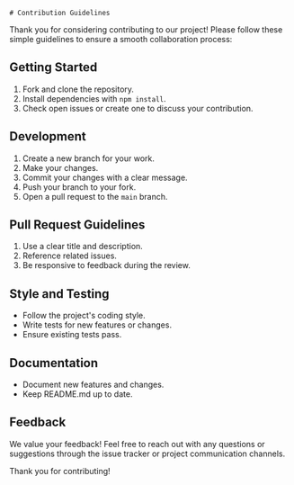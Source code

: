     # Contribution Guidelines

Thank you for considering contributing to our project! Please follow these simple guidelines to ensure a smooth collaboration process:

## Getting Started

1. Fork and clone the repository.
2. Install dependencies with `npm install`.
3. Check open issues or create one to discuss your contribution.

## Development

1. Create a new branch for your work.
2. Make your changes.
3. Commit your changes with a clear message.
4. Push your branch to your fork.
5. Open a pull request to the `main` branch.

## Pull Request Guidelines

1. Use a clear title and description.
2. Reference related issues.
3. Be responsive to feedback during the review.

## Style and Testing

- Follow the project's coding style.
- Write tests for new features or changes.
- Ensure existing tests pass.

## Documentation

- Document new features and changes.
- Keep README.md up to date.

## Feedback

We value your feedback! Feel free to reach out with any questions or suggestions through the issue tracker or project communication channels.

Thank you for contributing!
